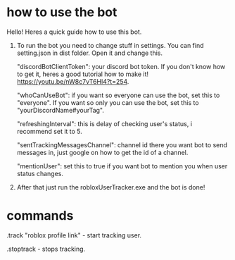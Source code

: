 # how to use the bot
Hello! Heres a quick guide how to use this bot.
1. To run the bot you need to change stuff in settings. You can find setting.json in dist folder. Open it and change this.

	"discordBotClientToken": your discord bot token. If you don't know how to get it, heres a good tutorial how to make it! https://youtu.be/nW8c7vT6Hl4?t=254.
	
	"whoCanUseBot": if you want so everyone can use the bot, set this to "everyone". If you want so only you can use the bot, set this to "yourDiscordName#yourTag".
	
	"refreshingInterval": this is delay of checking user's status, i recommend set it to 5.
	
	"sentTrackingMessagesChannel": channel id there you want bot to send messages in, just google on how to get the id of a channel.
	
	"mentionUser": set this to true if you want bot to mention you when user status changes.
	
2. After that just run the robloxUserTracker.exe and the bot is done!

# commands
.track "roblox profile link" - start tracking user.

.stoptrack - stops tracking.
